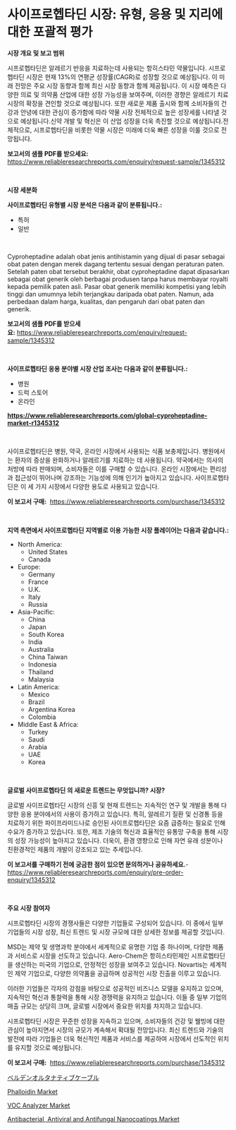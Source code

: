 <p><h1>사이프로헵타딘 시장: 유형, 응용 및 지리에 대한 포괄적 평가</h1></p><p><strong>시장 개요 및 보고 범위</strong></p>
<p><p>시프로헵타딘은 알레르기 반응을 치료하는데 사용되는 항히스타민 약물입니다. 시프로헵타딘 시장은 현재 13%의 연평균 성장률(CAGR)로 성장할 것으로 예상됩니다. 이 미래 전망은 주요 시장 동향과 함께 최신 시장 동향과 함께 제공됩니다. 이 시장 예측은 다양한 의료 및 의약품 산업에 대한 성장 가능성을 보여주며, 이러한 경향은 알레르기 치료 시장의 확장을 견인할 것으로 예상됩니다. 또한 새로운 제품 출시와 함께 소비자들의 건강과 안녕에 대한 관심이 증가함에 따라 약물 시장 전체적으로 높은 성장세를 나타낼 것으로 예상됩니다.신약 개발 및 혁신은 이 산업 성장을 더욱 촉진할 것으로 예상됩니다.전체적으로, 시프로헵타딘을 비롯한 약물 시장은 미래에 더욱 빠른 성장을 이룰 것으로 전망됩니다.</p></p>
<p><strong>보고서의 샘플 PDF를 받으세요:</strong> <a href="https://www.reliableresearchreports.com/enquiry/request-sample/1345312">https://www.reliableresearchreports.com/enquiry/request-sample/1345312</a></p>
<p>&nbsp;</p>
<p><strong>시장 세분화</strong></p>
<p><strong>사이프로헵타딘 유형별 시장 분석은 다음과 같이 분류됩니다.:</strong></p>
<p><ul><li>특허</li><li>일반</li></ul></p>
<p>&nbsp;</p>
<p><p>Cyproheptadine adalah obat jenis antihistamin yang dijual di pasar sebagai obat paten dengan merek dagang tertentu sesuai dengan peraturan paten. Setelah paten obat tersebut berakhir, obat cyproheptadine dapat dipasarkan sebagai obat generik oleh berbagai produsen tanpa harus membayar royalti kepada pemilik paten asli. Pasar obat generik memiliki kompetisi yang lebih tinggi dan umumnya lebih terjangkau daripada obat paten. Namun, ada perbedaan dalam harga, kualitas, dan pengaruh dari obat paten dan generik.</p></p>
<p><strong>보고서의 샘플 PDF를 받으세요:</strong>&nbsp;<a href="https://www.reliableresearchreports.com/enquiry/request-sample/1345312">https://www.reliableresearchreports.com/enquiry/request-sample/1345312</a></p>
<p>&nbsp;</p>
<p><strong> 사이프로헵타딘 응용 분야별 시장 산업 조사는 다음과 같이 분류됩니다.:</strong></p>
<p><ul><li>병원</li><li>드럭 스토어</li><li>온라인</li></ul></p>
<p><strong><a href="https://www.reliableresearchreports.com/global-cyproheptadine-market-r1345312">https://www.reliableresearchreports.com/global-cyproheptadine-market-r1345312</a></strong></p>
<p>&nbsp;</p>
<p><p>사이프로헵타딘은 병원, 약국, 온라인 시장에서 사용되는 식품 보충제입니다. 병원에서는 환자의 증상을 완화하거나 알레르기를 치료하는 데 사용됩니다. 약국에서는 의사의 처방에 따라 판매되며, 소비자들은 이를 구매할 수 있습니다. 온라인 시장에서는 편리성과 접근성이 뛰어나며 강조하는 기능성에 의해 인기가 높아지고 있습니다. 사이프로헵타딘은 이 세 가지 시장에서 다양한 용도로 사용되고 있습니다.</p></p>
<p><strong>이 보고서 구매:</strong>&nbsp; <a href="https://www.reliableresearchreports.com/purchase/1345312">https://www.reliableresearchreports.com/purchase/1345312</a></p>
<p>&nbsp;</p>
<p><strong>지역 측면에서 사이프로헵타딘 지역별로 이용 가능한 시장 플레이어는 다음과 같습니다.:</strong></p>
<p><ul>
    <li>
        North America:
        <ul>
            <li>United States</li>
            <li>Canada</li>
        </ul>
    </li>
    <li>
        Europe:
        <ul>
            <li>Germany</li>
            <li>France</li>
            <li>U.K.</li>
            <li>Italy</li>
            <li>Russia</li>
        </ul>
    </li>
    <li>
        Asia-Pacific:
        <ul>
            <li>China</li>
            <li>Japan</li>
            <li>South Korea</li>
            <li>India</li>
            <li>Australia</li>
            <li>China Taiwan</li>
            <li>Indonesia</li>
            <li>Thailand</li>
            <li>Malaysia</li>
        </ul>
    </li>
    <li>
        Latin America:
        <ul>
            <li>Mexico</li>
            <li>Brazil</li>
            <li>Argentina Korea</li>
            <li>Colombia</li>
        </ul>
    </li>
    <li>
        Middle East & Africa:
        <ul>
            <li>Turkey</li>
            <li>Saudi</li>
            <li>Arabia</li>
            <li>UAE</li>
            <li>Korea</li>
        </ul>
    </li>
    </ul></p>
<p>&nbsp;</p>
<p><strong>글로벌 사이프로헵타딘 의 새로운 트렌드는 무엇입니까? 시장?</strong></p>
<p><p>글로벌 사이프로헵타딘 시장의 신흥 및 현재 트렌드는 지속적인 연구 및 개발을 통해 다양한 응용 분야에서의 사용이 증가하고 있습니다. 특히, 알레르기 질환 및 신경통 등을 치료하기 위한 파이프라미드나로 승인된 사이프로헵타딘은 요즘 급증하는 필요로 인해 수요가 증가하고 있습니다. 또한, 제조 기술의 혁신과 효율적인 유통망 구축을 통해 시장의 성장 가능성이 높아지고 있습니다. 더욱이, 환경 영향으로 인해 자연 유래 성분이나 친환경적인 제품의 개발이 강조되고 있는 추세입니다.</p></p>
<p><strong>이 보고서를 구매하기 전에 궁금한 점이 있으면 문의하거나 공유하세요.</strong>- <a href="https://www.reliableresearchreports.com/enquiry/pre-order-enquiry/1345312">https://www.reliableresearchreports.com/enquiry/pre-order-enquiry/1345312</a></p>
<p>&nbsp;</p>
<p><strong>주요 시장 참여자</strong></p>
<p><p>시프로헵타딘 시장의 경쟁사들은 다양한 기업들로 구성되어 있습니다. 이 중에서 일부 기업들의 시장 성장, 최신 트렌드 및 시장 규모에 대한 상세한 정보를 제공할 것입니다.</p><p>MSD는 제약 및 생명과학 분야에서 세계적으로 유명한 기업 중 하나이며, 다양한 제품과 서비스로 시장을 선도하고 있습니다. Aero-Chem은 항히스타민제인 시프로헵타딘을 생산하는 미국의 기업으로, 안정적인 성장을 보여주고 있습니다. Novartis는 세계적인 제약 기업으로, 다양한 의약품을 공급하며 성공적인 시장 진출을 이루고 있습니다.</p><p>이러한 기업들은 각자의 강점을 바탕으로 성공적인 비즈니스 모델을 유지하고 있으며, 지속적인 혁신과 통찰력을 통해 시장 경쟁력을 유지하고 있습니다. 이들 중 일부 기업의 매출 규모는 상당히 크며, 글로벌 시장에서 중요한 위치를 차지하고 있습니다.</p><p>시프로헵타딘 시장은 꾸준한 성장을 지속하고 있으며, 소비자들의 건강 및 웰빙에 대한 관심이 높아지면서 시장의 규모가 계속해서 확대될 전망입니다. 최신 트렌드와 기술의 발전에 따라 기업들은 더욱 혁신적인 제품과 서비스를 제공하여 시장에서 선도적인 위치를 유지할 것으로 예상됩니다.</p></p>
<p><strong>이 보고서 구매:</strong>&nbsp;&nbsp;<a href="https://www.reliableresearchreports.com/purchase/1345312">https://www.reliableresearchreports.com/purchase/1345312</a></p>
<p><p><a href="https://github.com/lily-u-genius/Market-Research-Report-List-1/blob/main/544288721991.md">ベルデンオルタナティブケーブル</a></p><p><a href="https://www.linkedin.com/pulse/phalloidin-market-research-report-forecasted-period-from-2024-bztle?trackingId=FN7qFnzKm3TfcOE7mOcv6A%3D%3D">Phalloidin Market</a></p><p><a href="https://github.com/moyahfrancoestellec51j635wcx/Market-Research-Report-List-2/blob/main/voc-analyzer-market.md">VOC Analyzer Market</a></p><p><a href="https://www.linkedin.com/pulse/antibacterial-antiviral-antifungal-nanocoatings-market-size-yqete?trackingId=hb6luB5ZkuqKf48wi7buuw%3D%3D">Antibacterial, Antiviral and Antifungal Nanocoatings Market</a></p></p>